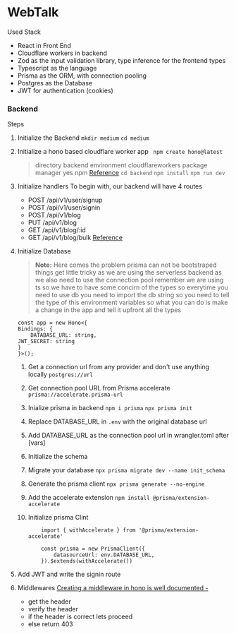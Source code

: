 # WebTalk

Used Stack 
* React in Front End
* Cloudflare workers in backend
* Zod as the input validation library, type inference for the frontend types
* Typescript as the language
* Prisma as the ORM, with connection pooling
* Postgres as the Database
* JWT for authentication (cookies)

### Backend

Steps 
1. Initialize the Backend
    ``` mkdir medium ```
    ``` cd medium ```

2. Initialize a hono based cloudflare worker app
    ``` npm create hono@latest```
    >directory backend
    >environment cloudflareworkers
    > package manager yes
    >npm
    [Reference](https://hono.dev/top)
    ``` cd backend ```
    ``` npm install ```
    ``` npm run dev ```

3. Initialize handlers
    To begin with, our backend will have 4 routes
    * POST /api/v1/user/signup
    * POST /api/v1/user/signin
    * POST /api/v1/blog
    * PUT /api/v1/blog
    * GET /api/v1/blog/:id
    * GET /api/v1/blog/bulk
    [Reference](https://hono.dev/api/routing)

4. Initialize Database 
    > **Note:** Here comes the problem prisma can not be bootstraped things get little tricky as we are using the serverless backend as we also need to use the connection pool remember we are using ts so we have to have some concirn of the types so everytime you need to use db you need to import the db string so you need to tell the type of this environment variables so what you can do is make a change in the app and tell it upfront all the types

    ``` 
    const app = new Hono<{
	Bindings: {
		DATABASE_URL: string,
    JWT_SECRET: string
	}
    }>();

    ```

    1. Get a connection url from any provider and don't use anything locally
        ``` postgres://url ```
    2. Get connection pool URL from Prisma accelerate
    [](https://www.prisma.io/data-platform/accelerate) 
        ``` prisma://accelerate.prisma-url ```
    3. Inialize prisma in backend 
        ``` npm i prisma ```
        ``` npx prisma init ```
    
    4. Replace DATABASE_URL in ``.env`` with the original database url 
    5. Add DATABASE_URL as the connection pool url in wrangler.toml after [vars]
    6. Initialize the schema
    7. Migrate your database
    ``` npx prisma migrate dev --name init_schema ```
    8. Generate the prisma client 
    ``` npx prisma generate --no-engine ```
    9. Add the accelerate extension
    ``` npm install @prisma/extension-accelerate ```
    10. Initialize prisma Clint
        ``` import { PrismaClient } from '@prisma/client/edge'
            import { withAccelerate } from '@prisma/extension-accelerate'

            const prisma = new PrismaClient({
                datasourceUrl: env.DATABASE_URL,
            }).$extends(withAccelerate()) 
        ```
5. Add JWT and write the signin route 

6. Middlewares
    [Creating a middleware in hono is well documented -](https://hono.dev/guides/middleware)
    * get the header
    * verify the header
    * if the header is correct lets proceed
    * else return 403
    